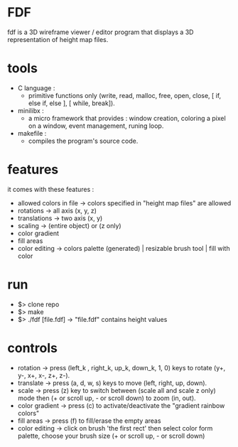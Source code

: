 # FDF
fdf is a 3D wireframe viewer / editor program that displays a 3D representation of height map files.

# tools
  * C language  :
    - primitive functions only (write, read, malloc, free, open, close, [ if, else if, else ], [ while, break]).
  * minilibx    :
    - a micro framework that provides : window creation, coloring a pixel on a window, event management, runing loop.
  * makefile    :
    - compiles the program's source code.

# features
it comes with these features :
- allowed colors in file -> colors specified in "height map files" are allowed
- rotations                 -> all axis (x, y, z)
- translations              -> two axis (x, y)
- scaling                   -> (entire object) or (z only)
- color gradient
- fill areas
- color editing             -> colors palette (generated) | resizable brush tool | fill with color

# run
  - $> clone repo
  - $> make
  - $> ./fdf [file.fdf] -> "file.fdf" contains height values

# controls
  - rotation        -> press (left_k , right_k, up_k, down_k, 1, 0) keys to rotate (y+, y-, x+, x-, z+, z-).
  - translate       -> press (a, d, w, s) keys to move (left, right, up, down).
  - scale           -> press (z) key to switch between (scale all and scale z only) mode then (+ or scroll up, - or scroll down) to zoom (in, out).
  - color gradient  -> press (c) to activate/deactivate the "gradient rainbow colors"
  - fill areas      -> press (f) to fill/erase the empty areas 
  - color editing   -> click on brush 'the first rect' then select color form palette, choose your brush size (+ or scroll up, - or scroll down)
